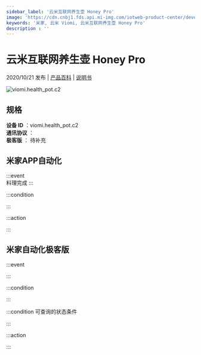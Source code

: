```yaml
---
sidebar_label: '云米互联网养生壶 Honey Pro'
image: 'https://cdn.cnbj1.fds.api.mi-img.com/iotweb-product-center/developer_15979212481370dbLpI86.png?GalaxyAccessKeyId=AKVGLQWBOVIRQ3XLEW&Expires=9223372036854775807&Signature=f8tEtcrpYHP58nYTUhWw8MJaD68='
keywords: '米家, 云米 Viomi, 云米互联网养生壶 Honey Pro'
description : ''
---
```

# 云米互联网养生壶 Honey Pro

2020/10/21 发布 | [产品百科](https://home.mi.com/webapp/content/baike/product/index.html?model=viomi.health_pot.c2/) | [说明书](https://home.mi.com/views/introduction.html?model=viomi.health_pot.c2&region=cn)

![viomi.health_pot.c2](https://cdn.cnbj1.fds.api.mi-img.com/iotweb-product-center/developer_15979212481370dbLpI86.png?GalaxyAccessKeyId=AKVGLQWBOVIRQ3XLEW&Expires=9223372036854775807&Signature=f8tEtcrpYHP58nYTUhWw8MJaD68=)

## 规格  
> 
**设备 ID** ：viomi.health_pot.c2  
**通讯协议** ：  
**极客版**  ： 待补充 


## 米家APP自动化  

:::event  
料理完成
:::

:::condition  

:::

:::action   

:::

## 米家自动化极客版  

:::event  

:::

:::condition  

:::

:::condition 可查询的状态条件  

:::

:::action  

:::

        
